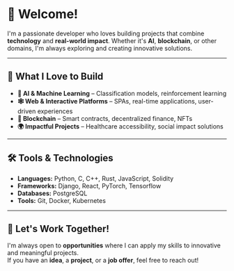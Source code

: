 # 👋 Welcome!  

I'm a passionate developer who loves building projects that combine **technology** and **real-world impact**. Whether it's **AI**, **blockchain**, or other domains, I'm always exploring and creating innovative solutions.  

---

## 🚀 What I Love to Build  
- **🧠 AI & Machine Learning** – Classification models, reinforcement learning
- **🕸️ Web & Interactive Platforms** – SPAs, real-time applications, user-driven experiences   
- **🔗 Blockchain** – Smart contracts, decentralized finance, NFTs  
- **🌍 Impactful Projects** – Healthcare accessibility, social impact solutions  

---

## 🛠️ Tools & Technologies  
- **Languages:** Python, C, C++, Rust, JavaScript, Solidity
- **Frameworks:** Django, React, PyTorch, Tensorflow
- **Databases:** PostgreSQL
- **Tools:** Git, Docker, Kubernetes

---

## 🤝 Let's Work Together!  
I'm always open to **opportunities** where I can apply my skills to innovative and meaningful projects.  
If you have an **idea**, a **project**, or a **job offer**, feel free to reach out!  
